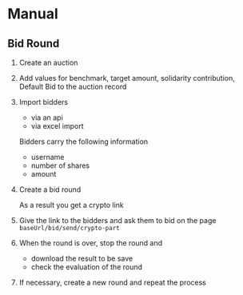 # Manual

## Bid Round
1. Create an auction
2. Add values for benchmark, target amount, solidarity contribution, Default Bid to the auction record
3. Import bidders
    - via an api
    - via excel import
   
    Bidders carry the following information
    - username
    - number of shares
    - amount
4. Create a bid round
    
    As a result you get a crypto link 
5. Give the link to the bidders and ask them to bid on the page ```baseUrl/bid/send/crypto-part```
6. When the round is over, stop the round and 
   - download the result to be save
   - check the evaluation of the round
7. If necessary, create a new round and repeat the process